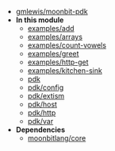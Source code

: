 - [gmlewis/moonbit-pdk](gmlewis/moonbit-pdk/)
- **In this module**
  - [examples/add](gmlewis/moonbit-pdk/examples/add/members)
  - [examples/arrays](gmlewis/moonbit-pdk/examples/arrays/members)
  - [examples/count-vowels](gmlewis/moonbit-pdk/examples/count-vowels/members)
  - [examples/greet](gmlewis/moonbit-pdk/examples/greet/members)
  - [examples/http-get](gmlewis/moonbit-pdk/examples/http-get/members)
  - [examples/kitchen-sink](gmlewis/moonbit-pdk/examples/kitchen-sink/members)
  - [pdk](gmlewis/moonbit-pdk/pdk/members)
  - [pdk/config](gmlewis/moonbit-pdk/pdk/config/members)
  - [pdk/extism](gmlewis/moonbit-pdk/pdk/extism/members)
  - [pdk/host](gmlewis/moonbit-pdk/pdk/host/members)
  - [pdk/http](gmlewis/moonbit-pdk/pdk/http/members)
  - [pdk/var](gmlewis/moonbit-pdk/pdk/var/members)
- **Dependencies**
  - [moonbitlang/core](moonbitlang/core/)